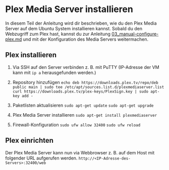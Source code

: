 # Plex Media Server installieren

In diesem Teil der Anleitung wird dir beschrieben, wie du den Plex Media Server auf dem Ubuntu System installieren kannst. 
Sobald du den Webzugriff zum Plex hast, kannst du zur Anleitung [03_manual-configure-plex.md](03_manual-configure-plex.md) und mit der Konfiguration des Media Servers weitermachen.

## Plex installieren
1. Via SSH auf den Server verbinden z. B. mit PuTTY
(IP-Adresse der VM kann mit `ip a` herausgefunden werden.)

2. Repository hinzufügen
`echo deb https://downloads.plex.tv/repo/deb public main | sudo tee /etc/apt/sources.list.d/plexmediaserver.list`
`curl https://downloads.plex.tv/plex-keys/PlexSign.key | sudo apt-key add -`

3. Paketlisten aktualisieren
`sudo apt-get update`
`sudo apt-get upgrade`

4. Plex Media Server installieren
`sudo apt-get install plexmediaserver`

5. Firewall-Konfiguration
`sudo ufw allow 32400`
`sudo ufw reload`

## Plex einrichten
Der Plex Media Server kann nun via Webbrowser z. B. auf dem Host mit folgender URL aufgerufen werden.
`http://<IP-Adresse-des-Servers>:32400/web`